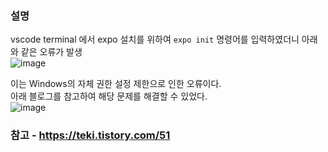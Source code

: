 ### 설명
vscode terminal 에서 expo 설치를 위하여 `expo init` 명령어를 입력하였더니 아래와 같은 오류가 발생  
![image](https://user-images.githubusercontent.com/49461207/183020371-d5087e57-f4a3-4293-aa60-ee9ace26f91d.png)  

이는 Windows의 자체 권한 설정 제한으로 인한 오류이다.  
아래 블로그를 참고하여 해당 문제를 해결할 수 있었다.    
![image](https://user-images.githubusercontent.com/49461207/183020602-133c21db-de31-4d70-b33a-c9ef42f0e0c8.png)

### 참고 - https://teki.tistory.com/51
